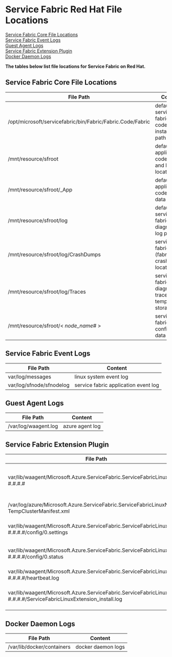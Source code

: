 # Service Fabric Red Hat File Locations

[Service Fabric Core File Locations](#Service-Fabric-Core-File-Locations)  
[Service Fabric Event Logs](#Service-Fabric-Event-Logs)  
[Guest Agent Logs](#Guest-Agent-Logs)  
[Service Fabric Extension Plugin](#Service-Fabric-Extension-Plugin)  
[Docker Daemon Logs](#Docker-Daemon-Logs)  

**The tables below list file locations for Service Fabric on Red Hat.**

## Service Fabric Core File Locations

File Path | Content
----------|----------
/opt/microsoft/servicefabric/bin/Fabric/Fabric.Code/Fabric | default service fabric core code installation path
/mnt/resource/sfroot | default application code, data, and log location
/mnt/resource/sfroot/_App | default application code and data location
/mnt/resource/sfroot/log | default service fabric diagnostic log path
/mnt/resource/sfroot/log/CrashDumps | service fabric (fabric*.exe) crash dump location
/mnt/resource/sfroot/log/Traces | service fabric diagnostic trace temporary storage
/mnt/resource/sfroot/< _node_name_# > | service fabric node configuration data path

## Service Fabric Event Logs

File Path | Content
----------|----------
var/log/messages | linux system event log
var/log/sfnode/sfnodelog | service fabric application event log

## Guest Agent Logs

File Path | Content
----------|----------
/var/log/waagent.log | azure agent log

## Service Fabric Extension Plugin

File Path | Content
----------|----------
var/lib/waagent/Microsoft.Azure.ServiceFabric.ServiceFabricLinuxNode-#.#.#.# | service fabric extension download, configuration, and status
/var/log/azure/Microsoft.Azure.ServiceFabric.ServiceFabricLinuxNode TempClusterManifest.xml | service fabric cluster configuration
var/lib/waagent/Microsoft.Azure.ServiceFabric.ServiceFabricLinuxNode-#.#.#.#/config/0.settings | service fabric extension configuration
var/lib/waagent/Microsoft.Azure.ServiceFabric.ServiceFabricLinuxNode-#.#.#.#/config/0.status | service fabric extension installation status
var/lib/waagent/Microsoft.Azure.ServiceFabric.ServiceFabricLinuxNode-#.#.#.#/heartbeat.log | service fabric node status
var/lib/waagent/Microsoft.Azure.ServiceFabric.ServiceFabricLinuxNode-#.#.#.#/ServiceFabricLinuxExtension_install.log | service fabric extension installation log

## Docker Daemon Logs

File Path | Content
----------|----------
/var/lib/docker/containers | docker daemon logs